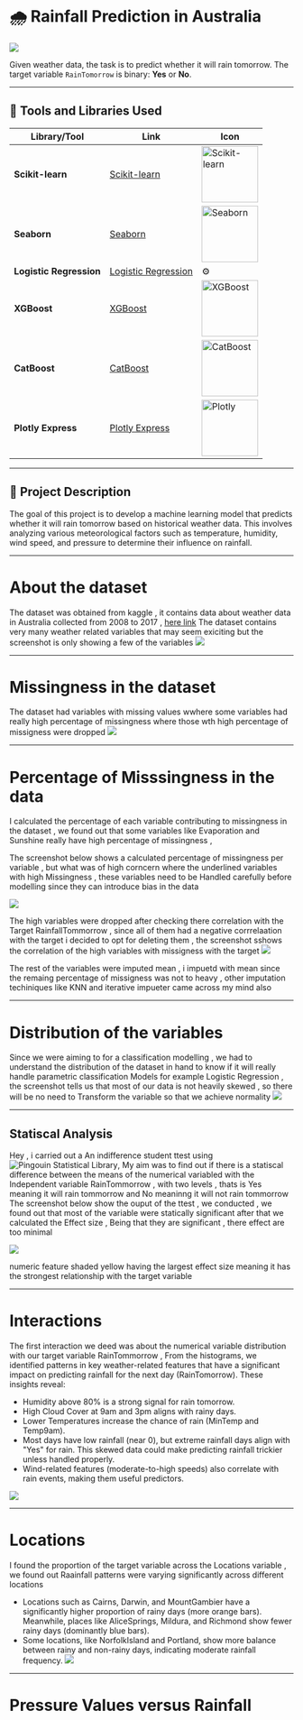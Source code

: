 # 🌧️ Rainfall Prediction in Australia  
 
![](https://i.giphy.com/media/v1.Y2lkPTc5MGI3NjExbHo2aXVkM2NyYm5hMXhyZWZwdmhwcXljbDUzcGZkaTQyYXBiNXRyNCZlcD12MV9pbnRlcm5hbF9naWZfYnlfaWQmY3Q9Zw/5torEEM8QnR95Cqg11/giphy.gif)

Given weather data, the task is to predict whether it will rain tomorrow. The target variable `RainTomorrow` is binary: **Yes** or **No**.

---

## 🚀 Tools and Libraries Used  

| **Library/Tool** | **Link** | **Icon** |
|------------------|----------|----------|
| **Scikit-learn** | [Scikit-learn](https://scikit-learn.org) | [<img src="https://scikit-learn.org/stable/_static/scikit-learn-logo-small.png" alt="Scikit-learn" width="100"/>](https://scikit-learn.org) |
| **Seaborn** | [Seaborn](https://seaborn.pydata.org) | [<img src="https://seaborn.pydata.org/_images/logo-tall-lightbg.svg" alt="Seaborn" width="100"/>](https://seaborn.pydata.org) |
| **Logistic Regression** | [Logistic Regression](https://scikit-learn.org/stable/modules/linear_model.html#logistic-regression) | ⚙️ |
| **XGBoost** | [XGBoost](https://xgboost.readthedocs.io) | [<img src="https://upload.wikimedia.org/wikipedia/commons/6/69/XGBoost_logo.png" alt="XGBoost" width="100"/>](https://xgboost.readthedocs.io) |
| **CatBoost** | [CatBoost](https://catboost.ai) | [<img src="https://upload.wikimedia.org/wikipedia/commons/0/0b/CatBoost-logo.png" alt="CatBoost" width="100"/>](https://catboost.ai) |
| **Plotly Express** | [Plotly Express](https://plotly.com/python/plotly-express/) | [<img src="https://images.plot.ly/logo/new-branding/plotly-logomark.png" alt="Plotly" width="100"/>](https://plotly.com/python/plotly-express/) |

---

## 📝 Project Description  

The goal of this project is to develop a machine learning model that predicts whether it will rain tomorrow based on historical weather data. This involves analyzing various meteorological factors such as temperature, humidity, wind speed, and pressure to determine their influence on rainfall.

---

# About the dataset 

The dataset was obtained from kaggle , it contains data about weather data in Australia collected from 2008 to 2017 , [here link](https://www.kaggle.com/datasets/trisha2094/weatheraus)
The dataset contains very many weather related variables that may seem exiciting but the screenshot is only showing a few of the variables 
![](assest/table.png)

---
# Missingness in the dataset  

The dataset had variables with missing values wwhere some variables had really high percentage of missingness where those wth high percentage of missigness were dropped
![](assest/missingness.png)

---

# Percentage of Misssingness  in the data 

I calculated the percentage of each variable contributing to missingness in the dataset , we found out that some variables like Evaporation and Sunshine really have high percentage of missingness ,

 The screenshot below shows a calculated percentage of missingness per variable , but what was of high  corncern where the underlined  variables with high Missingness , these variables need to be Handled carefully before modelling since they can introduce bias in the data 

 ![](assest/percentage.png)

 The high variables were dropped after checking there correlation with the Target RainfallTommorrow , since all of them had a negative corrrelaation with the target i decided to opt for deleting them , the screenshot sshows the correlation of the high variables with missigness with the target
 ![](assest/correlation.png)

 The rest of the variables were imputed mean , i impuetd with mean since the remaing percentage of missigness was not to  heavy , other imputation techiniques like KNN and iterative impueter came across my mind also

 ----
 # Distribution of the variables 
 
 Since we were aiming to for a classification modelling , we had to understand the distribution of the dataset in hand to know if it will really handle parametric classification Models for example Logistic Regression , the screenshot tells us that most of our data is not heavily skewed , so there will be no need to Transform the variable so that we achieve normality
 ![](assest/dist1.png)
 
 ----
 ## Statiscal Analysis
 Hey , i carried out a An indifference student ttest using ![Pingouin Statistical Library](https://pingouin-stats.org/build/html/_images/logo_pingouin.png),
 My aim was to find out if there is a statiscal difference between the means of the numerical variabled with the Independent variable RainTommorrow , with two levels , thats is Yes meaning it will rain tommorrow and No meaninng it will not rain tommorrow 
 The screenshot below show the ouput of the ttest , we conducted , we found out that most of the variable were statically significant after that we calculated the Effect size , Being that they are significant , there effect are too minimal 

 ![](assest/statiscal.png)

 numeric feature shaded yellow having the largest effect size meaning it has the strongest relationship with the target variable

 ----
 # Interactions
 The first interaction we deed was about the numerical variable distribution with our target variable RainTommorrow , From the  histograms, we identified patterns in key weather-related features that have a significant impact on predicting rainfall for the next day (RainTomorrow). These insights reveal:
 
 * Humidity above 80% is a strong signal for rain tomorrow.
 * High Cloud Cover at 9am and 3pm aligns with rainy days.
 * Lower Temperatures increase the chance of rain (MinTemp and Temp9am).
 * Most days have low rainfall (near 0), but extreme rainfall days align with "Yes" for rain. This skewed data could make predicting rainfall trickier unless handled properly.
 * Wind-related features (moderate-to-high speeds) also correlate with rain events, making them useful predictors.
 

 ![](assest/interactions.png)

 ---
 # Locations 
 I found the proportion of the target variable across the Locations variable , we found out Raainfall patterns were varying significantly across different locations 
 *  Locations such as Cairns, Darwin, and MountGambier have a significantly higher proportion of rainy days (more orange bars). Meanwhile, places like AliceSprings, Mildura, and Richmond show fewer rainy days (dominantly blue bars).
 *  Some locations, like NorfolkIsland and Portland, show more balance between rainy and non-rainy days, indicating moderate rainfall frequency.
![](assest/raint.png)
---
 # Pressure Values versus Rainfall 
 
 
 

 


 
 
 








